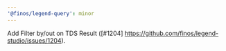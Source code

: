 ```yaml
---
'@finos/legend-query': minor
---
```


Add Filter by/out on TDS Result ([#1204] https://github.com/finos/legend-studio/issues/1204).

